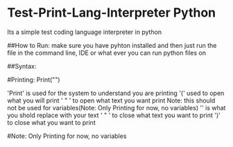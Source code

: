 # Test-Print-Lang-Interpreter Python

Its a simple test coding language interpreter in python

##How to Run:
make sure you have pyhton installed and then just run the file in the command line, IDE or what ever you can run python files on

##Syntax:

#Printing:
Print("<text goes here>")

'Print' is used for the system to understand you are printing
'(' used to open what you will print
' " ' to open what text you want print
Note: this should not be used for variables(Note: Only Printing for now, no variables)
'<text goes here>' is what you shold replace with your text
' " ' to close what text you want to print
')' to close what you want to print 

#Note: Only Printing for now, no variables
